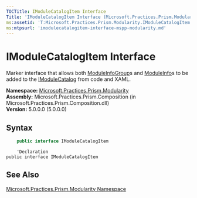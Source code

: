 ```yaml
---
TOCTitle: IModuleCatalogItem Interface
Title: 'IModuleCatalogItem Interface (Microsoft.Practices.Prism.Modularity)'
ms:assetid: 'T:Microsoft.Practices.Prism.Modularity.IModuleCatalogItem'
ms:mtpsurl: 'imodulecatalogitem-interface-mspp-modularity.md'
---
```



# IModuleCatalogItem Interface

Marker interface that allows both [ModuleInfoGroup](/patterns-practices/reference/moduleinfogroup-class-mspp-modularity)s and [ModuleInfo](/patterns-practices/reference/moduleinfo-class-mspp-modularity)s to be added to the [IModuleCatalog](/patterns-practices/reference/imodulecatalog-interface-mspp-modularity) from code and XAML.

**Namespace:** [Microsoft.Practices.Prism.Modularity](/patterns-practices/reference/mspp-modularity-namespace)<br/>
**Assembly:** Microsoft.Practices.Prism.Composition (in Microsoft.Practices.Prism.Composition.dll)<br/>
**Version:** 5.0.0.0 (5.0.0.0)

## Syntax

```C#
    public interface IModuleCatalogItem
```

```VB
    'Declaration
public interface IModuleCatalogItem
```


## See Also

[Microsoft.Practices.Prism.Modularity Namespace](/patterns-practices/reference/mspp-modularity-namespace)<br/>